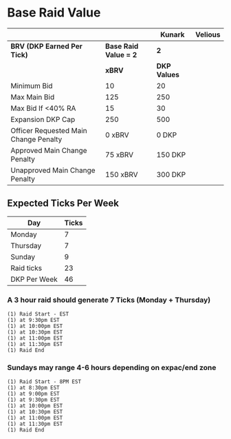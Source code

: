 # Base Raid Value

&nbsp; | &nbsp; | Kunark | Velious 
--|--|--|--
**BRV (DKP Earned Per Tick)** | **Base Raid Value = 2**	| **2** | **&nbsp;**
&nbsp; | **xBRV** | **DKP Values** | &nbsp;
Minimum Bid	| 10 | 20 | &nbsp;
Max Main Bid | 125 | 250 | &nbsp;
Max Bid If <40% RA | 15 | 30 | &nbsp;
Expansion DKP Cap | 250	| 500 | &nbsp;
Officer Requested Main Change Penalty| 0 xBRV | 0 DKP | &nbsp;
Approved Main Change Penalty | 75 xBRV | 150 DKP | &nbsp;
Unapproved Main Change Penalty | 150 xBRV | 300 DKP  | &nbsp;

## Expected Ticks Per Week	
Day | Ticks
--|--
Monday | 7
Thursday | 7
Sunday | 9
Raid ticks | 23
DKP Per Week |46

### A 3 hour raid should generate 7 Ticks (Monday + Thursday)	
```
(1) Raid Start - EST	
(1) at 9:30pm EST	
(1) at 10:00pm EST	
(1) at 10:30pm EST	
(1) at 11:00pm EST	
(1) at 11:30pm EST	
(1) Raid End	
```

### Sundays may range 4-6 hours depending on expac/end zone
```
(1) Raid Start - 8PM EST
(1) at 8:30pm EST
(1) at 9:00pm EST
(1) at 9:30pm EST
(1) at 10:00pm EST
(1) at 10:30pm EST
(1) at 11:00pm EST
(1) at 11:30pm EST
(1) Raid End
```